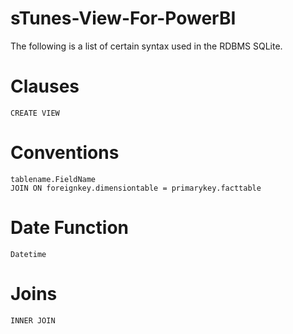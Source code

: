 # sTunes-View-For-PowerBI

The following is a list of certain syntax used in the RDBMS SQLite. 

# Clauses
    CREATE VIEW
# Conventions
    tablename.FieldName
    JOIN ON foreignkey.dimensiontable = primarykey.facttable
# Date Function
    Datetime
# Joins
    INNER JOIN
